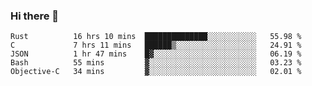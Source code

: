 ### Hi there 👋

<!--
**WShiBin/WShiBin** is a ✨ _special_ ✨ repository because its `README.md` (this file) appears on your GitHub profile.

Here are some ideas to get you started:

- 🔭 I’m currently working on ...
- 🌱 I’m currently learning ...
- 👯 I’m looking to collaborate on ...
- 🤔 I’m looking for help with ...
- 💬 Ask me about ...
- 📫 How to reach me: ...
- 😄 Pronouns: ...
- ⚡ Fun fact: ...
-->

<!--START_SECTION:waka-->
```text
Rust          16 hrs 10 mins  ██████████████░░░░░░░░░░░   55.98 % 
C             7 hrs 11 mins   ██████▒░░░░░░░░░░░░░░░░░░   24.91 % 
JSON          1 hr 47 mins    █▓░░░░░░░░░░░░░░░░░░░░░░░   06.19 % 
Bash          55 mins         ▓░░░░░░░░░░░░░░░░░░░░░░░░   03.23 % 
Objective-C   34 mins         ▓░░░░░░░░░░░░░░░░░░░░░░░░   02.01 % 
```
<!--END_SECTION:waka-->

